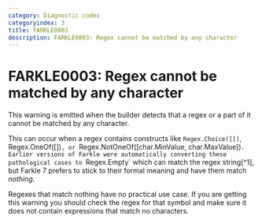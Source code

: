 ```yaml
---
category: Diagnostic codes
categoryindex: 3
title: FARKLE0003
description: FARKLE0003: Regex cannot be matched by any character
---
```

# FARKLE0003: Regex cannot be matched by any character

This warning is emitted when the builder detects that a regex or a part of it cannot be matched by any character.

This can occur when a regex contains constructs like `Regex.Choice([])`, Regex.OneOf([])`, or `Regex.NotOneOf([char.MinValue, char.MaxValue])`. Earlier versions of Farkle were automatically converting these pathological cases to `Regex.Empty` which can match the regex string[^1], but Farkle 7 prefers to stick to their formal meaning and have them match _nothing_.

Regexes that match nothing have no practical use case. If you are getting this warning you should check the regex for that symbol and make sure it does not contain expressions that match no characters.
